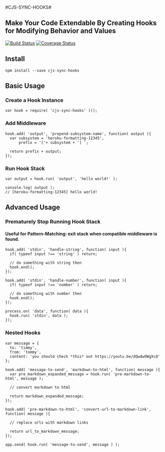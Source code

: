 #CJS-SYNC-HOOKS#

Make Your Code Extendable By Creating Hooks for Modifying Behavior and Values
---
[![Build Status](https://travis-ci.org/Akamaozu/cjs-sync-hooks.svg?branch=master)](https://travis-ci.org/Akamaozu/cjs-sync-hooks)
[![Coverage Status](https://coveralls.io/repos/github/Akamaozu/cjs-sync-hooks/badge.svg?branch=master)](https://coveralls.io/github/Akamaozu/cjs-sync-hooks?branch=master)

## Install
    npm install --save cjs-sync-hooks

## Basic Usage

### Create a Hook Instance
    var hook = require( 'cjs-sync-hooks' )();

### Add Middleware
    hook.add( 'output', 'prepend-subsystem-name', function( output ){
      var subsystem = 'heroku-formatting-12345',
          prefix = '['+ subsystem + '] ';

      return prefix + output; 
    });

### Run Hook Stack
    var output = hook.run( 'output', 'hello world!' );

    console.log( output ); 
    // [heroku-formatting-12345] hello world!

## Advanced Usage

### Prematurely Stop Running Hook Stack
#### Useful for Pattern-Matching: exit stack when compatible middleware is found.
    hook.add( 'stdin', 'handle-string', function( input ){
      if( typeof input !== 'string' ) return;

      // do something with string then
      hook.end();
    });

    hook.add( 'stdin', 'handle-number', function( input ){
      if( typeof input !== 'number' ) return;

      // do something with number then
      hook.end();
    });

    process.on( 'data', function( data ){
      hook.run( 'stdin', data );
    });

### Nested Hooks
    var message = {
      to: 'timmy',
      from: 'tommy',
      content: 'you should check *this* out https://youtu.be/dQw4w9WgXcQ'
    };

    hook.add( 'message-to-send', 'markdown-to-html', function( message ){
      var pre_markdown_expanded_message = hook.run( 'pre-markdown-to-html', message );

      // convert markdown to html

      return markdown_expanded_message;
    });

    hook.add( 'pre-markdown-to-html', 'convert-url-to-markdown-link', function( message ){

      // replace urls with markdown links

      return url_to_markdown_message;
    });

    app.send( hook.run( 'message-to-send', message ) );